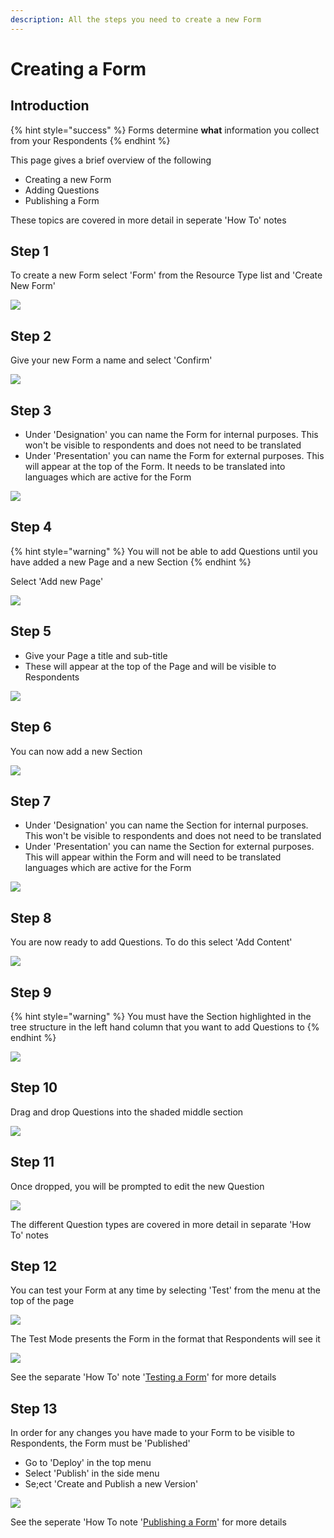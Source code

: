 ```yaml
---
description: All the steps you need to create a new Form
---
```


# Creating a Form

## Introduction

{% hint style="success" %}
Forms determine **what** information you collect from your Respondents
{% endhint %}

This page gives a brief overview of the following

* Creating a new Form
* Adding Questions
* Publishing a Form

These topics are covered in more detail in seperate 'How To' notes

## Step 1

To create a new Form select 'Form' from the Resource Type list and 'Create New Form'

![](<../../.gitbook/assets/image (320) (1).png>)

## Step 2

Give your new Form a name and select 'Confirm'

![](<../../.gitbook/assets/image (321) (1) (1).png>)

## Step 3

* Under 'Designation' you can name the Form for internal purposes.  This won't be visible to respondents and does not need to be translated
* Under 'Presentation' you can name the Form for external purposes.  This will appear at the top of the Form.  It needs to be translated into languages which are active for the Form

![](<../../.gitbook/assets/image (317) (1).png>)

## Step 4

{% hint style="warning" %}
You will not be able to add Questions until you have added a new Page and a new Section
{% endhint %}

Select 'Add new Page'

![](<../../.gitbook/assets/image (301) (1).png>)

## Step 5

* Give your Page a title and sub-title
* These will appear at the top of the Page and will be visible to Respondents

![](<../../.gitbook/assets/image (313) (1).png>)

## Step 6

You can now add a new Section

![](<../../.gitbook/assets/image (318) (1).png>)

## Step 7

* Under 'Designation' you can name the Section for internal purposes.  This won't be visible to respondents and does not need to be translated
* Under 'Presentation' you can name the Section for external purposes.  This will appear within the Form and will need to be translated languages which are active for the Form

![](<../../.gitbook/assets/image (303) (1) (1).png>)

## Step 8

You are now ready to add Questions.  To do this select 'Add Content'

![](<../../.gitbook/assets/image (312) (1).png>)

## Step 9

{% hint style="warning" %}
You must have the Section highlighted in the tree structure in the left hand column that you want to add Questions to
{% endhint %}

![](<../../.gitbook/assets/image (311).png>)

## Step 10

Drag and drop Questions into the shaded middle section

![](<../../.gitbook/assets/image (300) (1).png>)

## Step 11

Once dropped, you will be prompted to edit the new Question&#x20;

![](<../../.gitbook/assets/image (302).png>)

The different Question types are covered in more detail in separate 'How To' notes

## Step 12

You can test your Form at any time by selecting 'Test' from the menu at the top of the page

![](<../../.gitbook/assets/image (324) (1) (1).png>)

The Test Mode presents the Form in the format that Respondents will see it

![](<../../.gitbook/assets/image (301).png>)

See the separate 'How To' note '[Testing a Form](https://app.gitbook.com/o/-LCmmrbb3mPcyvxukobx/s/-LDglCKkoaiLL-wpvCjA/c/kjEpt7kq2p2GIogt0eWt/how-to-guides/forms/testing-a-form)' for more details

## Step 13

In order for any changes you have made to your Form to be visible to Respondents, the Form must be 'Published'

* Go to 'Deploy' in the top menu
* Select 'Publish' in the side menu
* Se;ect 'Create and Publish a new Version'&#x20;

&#x20;

![](<../../.gitbook/assets/image (322) (1).png>)

See the seperate 'How To note '[Publishing a Form](https://app.gitbook.com/o/-LCmmrbb3mPcyvxukobx/s/-LDglCKkoaiLL-wpvCjA/c/kjEpt7kq2p2GIogt0eWt/how-to-guides/forms/publishing-a-form)' for more details
